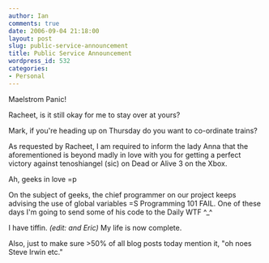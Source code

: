 ```yaml
---
author: Ian
comments: true
date: 2006-09-04 21:18:00
layout: post
slug: public-service-announcement
title: Public Service Announcement
wordpress_id: 532
categories:
- Personal
---
```


Maelstrom Panic!  

Racheet, is it still okay for me to stay over at yours?  

Mark, if you're heading up on Thursday do you want to co-ordinate trains?  

As requested by Racheet, I am required to inform the lady Anna that the aforementioned is beyond madly in love with you for getting a perfect victory against tenoshiangel (sic) on Dead or Alive 3 on the Xbox.  

Ah, geeks in love =p  

On the subject of geeks, the chief programmer on our project keeps advising the use of global variables =S  Programming 101 FAIL.  One of these days I'm going to send some of his code to the Daily WTF ^_^  

I have tiffin.  <i>(edit: and Eric)</i> My life is now complete.  

Also, just to make sure >50% of all blog posts today mention it, "oh noes Steve Irwin etc."
